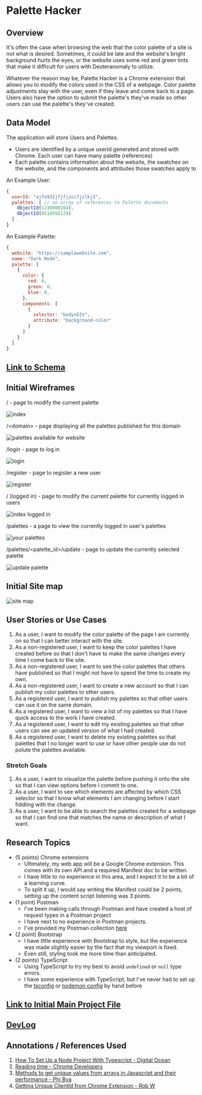 # Palette Hacker

## Overview

It's often the case when browsing the web that the color palette of a site is not what is desired. Sometimes, it could be late and the website's bright background hurts the eyes, or the website uses some red and green tints that make it difficult for users with Deuteranomaly to utilize.

Whatever the reason may be, Palette Hacker is a Chrome extension that allows you to modify the colors used in the CSS of a webpage. Color palette adjustments stay with the user, even if they leave and come back to a page. Users also have the option to submit the palette's they've made so other users can use the palette's they've created.

## Data Model

The application will store Users and Palettes.

* Users are identified by a unique userId generated and stored with Chrome. Each user can have many palette (references)
* Each palette contains information about the website, the swatches on the website, and the components and attributes those swatches apply to

An Example User:

```javascript
{
  userId: "ajfo932jfjfjzoifjzlkj3",
  palettes: [ // an array of references to Palette documents
    ObjectId(1249008104),
    ObjectId(0514958129)
  ]
}
```

An Example Palette:

```javascript
{
  website: "https://samplewebsite.com",
  name: "Dark Mode",
  palette: [
    {
      color: {
        red: 0,
        green: 0,
        blue: 0,
      },
      components: [
        {
          selector: "body>DIV",
          attribute: "background-color"
        }
      ]
    }
  ]
}
```

## [Link to Schema](./src/db.ts)

## Initial Wireframes

/ - page to modify the current palette

![index](./documentation/main.png)

/\<domain\> - page displaying all the palettes published for this domain

![palettes available for website](./documentation/website_palettes.png)

/login - page to log in

![login](./documentation/login.png)

/register - page to register a new user

![register](./documentation/register.png)

/ (logged in) - page to modify the current palette for currently logged in users

![index logged in](./documentation/main_registered.png)

/palettes - a page to view the currently logged in user's palettes

![your palettes](./documentation/your_palettes.png)

/palettes/\<palette_id\>/update - page to update the currently selected palette

![update palette](./documentation/update_palette.png)

## Initial Site map

![site map](./documentation/sitemap.png)

## User Stories or Use Cases

1. As a user, I want to modify the color palette of the page I am currently on so that I can better interact with the site.
2. As a non-registered user, I want to keep the color palettes I have created before so that I don't have to make the same changes every time I come back to the site.
3. As a non-registered user, I want to see the color palettes that others have published so that I might not have to spend the time to create my own.
4. As a non-registered user, I want to create a new account so that I can publish my color palettes to other users.
5. As a registered user, I want to publish my palettes so that other users can use it on the same domain.
6. As a registered user, I want to view a list of my palettes so that I have quick access to the work I have created.
7. As a registered user, I want to edit my existing palettes so that other users can see an updated version of what I had created.
8. As a registered user, I want to delete my existing palettes so that palettes that I no longer want to use or have other people use do not polute the palettes available.

### Stretch Goals

1. As a user, I want to visualize the palette before pushing it onto the site so that I can view options before I commit to one.
2. As a user, I want to see which elements are affected by which CSS selector so that I know what elements I am changing before I start fiddling with the change.
3. As a user, I want to be able to search the palettes created for a webpage so that I can find one that matches the name or description of what I want.

## Research Topics

* (5 points) Chrome extensions
  * Ultimately, my web app will be a Google Chrome extension. This comes with its own API and a required Manifest doc to be written.
  * I have little to no experience in this area, and I expect it to be a bit of a learning curve.
  * To split it up, I would say writing the Manifest could be 2 points, setting up the content script listening was 3 points.
* (1 point) Postman
  * I've been making calls through Postman and have created a host of request types in a Postman project
  * I have next to no experience in Postman projects.
  * I've provided my Postman collection [here](palette_hacker.postman_collection.json)
* (2 point) Bootstrap
  * I have little experience with Bootstrap to style, but the experience was made slightly easier by the fact that my viewport is fixed.
  * Even still, styling took me more time than anticipated.
* (2 points) TypeScript
  * Using TypeScript to try my best to avoid `undefined` or `null` type errors.
  * I have some experience with TypeScript, but I've never had to set up the [tsconfig](tsconfig.json) or [nodemon config](nodemon.json) by hand before

## [Link to Initial Main Project File](./src/app.ts)

## [DevLog](./documentation/devlog.md)

## Annotations / References Used

1. [How To Set Up a Node Project With Typescript - Digital Ocean](https://www.digitalocean.com/community/tutorials/setting-up-a-node-project-with-typescript)
2. [Reading time - Chrome Developers](https://developer.chrome.com/docs/extensions/mv3/getstarted/tut-reading-time/)
3. [Methods to get unique values from arrays in Javascript and their performance - Phi Bya](https://dev.to/phibya/methods-to-get-unique-values-from-arrays-in-javascript-and-their-performance-1da8)
4. [Getting Unique ClientId from Chrome Extension - Rob W](https://stackoverflow.com/questions/23822170/getting-unique-clientid-from-chrome-extension)
